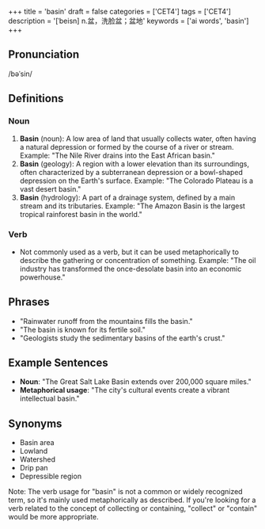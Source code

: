 +++
title = 'basin'
draft = false
categories = ['CET4']
tags = ['CET4']
description = '[ˈbeisn] n.盆，洗脸盆；盆地'
keywords = ['ai words', 'basin']
+++

## Pronunciation
/bəˈsin/

## Definitions
### Noun
1. **Basin** (noun): A low area of land that usually collects water, often having a natural depression or formed by the course of a river or stream. Example: "The Nile River drains into the East African basin."
2. **Basin** (geology): A region with a lower elevation than its surroundings, often characterized by a subterranean depression or a bowl-shaped depression on the Earth's surface. Example: "The Colorado Plateau is a vast desert basin."
3. **Basin** (hydrology): A part of a drainage system, defined by a main stream and its tributaries. Example: "The Amazon Basin is the largest tropical rainforest basin in the world."

### Verb
- Not commonly used as a verb, but it can be used metaphorically to describe the gathering or concentration of something. Example: "The oil industry has transformed the once-desolate basin into an economic powerhouse."

## Phrases
- "Rainwater runoff from the mountains fills the basin."
- "The basin is known for its fertile soil."
- "Geologists study the sedimentary basins of the earth's crust."

## Example Sentences
- **Noun**: "The Great Salt Lake Basin extends over 200,000 square miles."
- **Metaphorical usage**: "The city's cultural events create a vibrant intellectual basin."

## Synonyms
- Basin area
- Lowland
- Watershed
- Drip pan
- Depressible region

Note: The verb usage for "basin" is not a common or widely recognized term, so it's mainly used metaphorically as described. If you're looking for a verb related to the concept of collecting or containing, "collect" or "contain" would be more appropriate.
